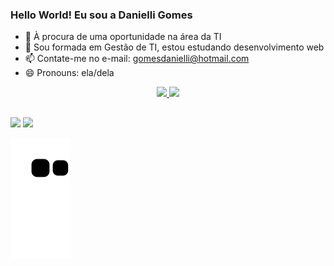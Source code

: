 ### Hello World! Eu sou a Danielli Gomes 

- 🔭 À procura de uma oportunidade na área da TI
- 🌱 Sou formada em Gestão de TI, estou estudando desenvolvimento web
- 📫 Contate-me no e-mail: gomesdanielli@hotmail.com
- 😄 Pronouns: ela/dela

<div align="center">
  <a href="https://github.com/Gomes-danielli">
  <img height="180em" src="https://github-readme-stats.vercel.app/api?username=Gomes-danielli&show_icons=true&theme=dracula&include_all_commits=true&count_private=true"/>
  <img height="180em" src="https://github-readme-stats.vercel.app/api/top-langs/?username=Gomes-danielli&layout=compact&langs_count=7&theme=dracula"/>
</div>
 
 ##
 
<div> 
  <a href="https://instagram.com/rafaballerini" target="_blank"><img src="https://img.shields.io/badge/-Instagram-%23E4405F?style=for-the-badge&logo=instagram&logoColor=white" target="_blank"></a>
  <a href="https://www.linkedin.com/in/danielli-gomes-b0bb18171" target="_blank"><img src="https://img.shields.io/badge/-LinkedIn-%230077B5?style=for-the-badge&logo=linkedin&logoColor=white" target="_blank"></a> 
  
  ![Snake animation](https://github.com/Gomes-danielli/Gomes-danielli/blob/output/github-contribution-grid-snake.svg)
